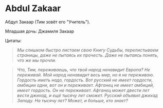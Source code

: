 # Abdul Zakaar

Абдул Закаар (Тим зовёт его "Учитель").

Младшая дочь: Джамиля Закаар

Цитаты:
>_Мы слишком быстро листаем свою Книгу Судьбы, перелистываем страницы, даже не пытаясь их прочесть. Даже не пытаясь понять, что же мы прочли._

>_Что, Тим, переживаешь, что твой народ ненавидит Европа? Не переживай. Мой народ ненавидит весь мир, но я не переживаю. Гордость иметь надо, гордость. Вот русский не имеет гордости, амбиции одни, вот он и переживает. Афганец не имеет амбиций, имеет гордость. Он не переживает. Афганец может двести лет вести джихад, и ещё тысячу лет сможет. Русский объявил джихад Западу. На тысячу лет? Может, и больше, кто знает?_